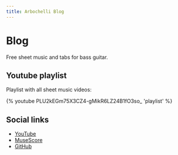 ```yaml
---
title: Arbochelli Blog
---
```

# Blog
Free sheet music and tabs for bass guitar.

## Youtube playlist
Playlist with all sheet music videos:

{% youtube PLU2kEGm75X3CZ4-gMikR6LZ24B1fO3so_ 'playlist' %}

## Social links

- [YouTube](https://yt.arbochelli.me)
- [MuseScore](https://ms.arbochelli.me)
- [GitHub](https://github.com/abarichello/arbochelli)

